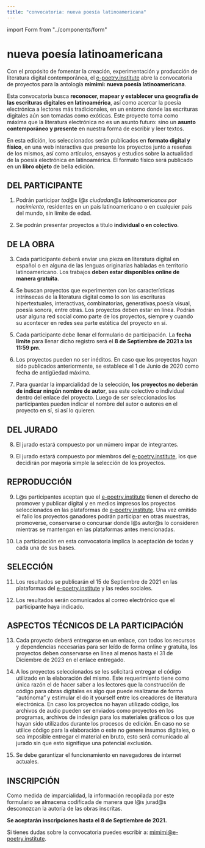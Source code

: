 ```yaml
---
title: "convocatoria: nueva poesía latinoamericana"
---
```


import Form from "../components/form"

# nueva poesía latinoamericana

Con el propósito de fomentar la creación, experimentación y producción de literatura digital contemporánea, el [e-poetry.institute](https://e-poetry.institute) abre la convocatoria de proyectos para la antología **mimimi: nueva poesía latinoamericana**.

Esta convocatoria busca **reconocer, mapear y establecer una geografía de las escrituras digitales en latinoamérica**, así como acercar la poesía electrónica a lectores más tradicionales, en un entorno donde las escrituras digitales aún son tomadas como exóticas. Este proyecto toma como máxima que la literatura electrónica no es un asunto futuro: sino un **asunto contemporáneo y presente** en nuestra forma de escribir y leer textos.

En esta edición, los seleccionados serán publicados en **formato digital y físico**, en una web interactiva que presente los proyectos junto a reseñas de los mismos, así como artículos, ensayos y estudios sobre la actualidad de la poesía electrónica en latinoamérica. El formato físico será publicado en un **libro objeto** de bella edición.

## DEL PARTICIPANTE

1. Podrán participar _tod@s l@s ciudadan@s latinoamericanos por nacimiento_, residentes en un país latinoamericano o en cualquier país del mundo, sin límite de edad.

2. Se podrán presentar proyectos a título **individual o en colectivo**.

## DE LA OBRA

3. Cada participante deberá enviar una pieza en literatura digital en español o en alguna de las lenguas originarias habladas en territorio latinoamericano. Los trabajos **deben estar disponibles online de manera gratuita**.

4. Se buscan proyectos que experimenten con las características intrínsecas de la literatura digital como lo son las escrituras hipertextuales, interactivas, combinatorias, generativas,poesía visual, poesía sonora, entre otras. Los proyectos deben estar en línea. Podrán usar alguna red social como parte de los proyectos, siempre y cuando su acontecer en redes sea parte estética del proyecto en sí.

5. Cada participante debe llenar el formulario de participación. La **fecha límite** para llenar dicho registro será el **8 de Septiembre de 2021 a las 11:59 pm**.

6. Los proyectos pueden no ser inéditos. En caso que los proyectos hayan sido publicados anteriormente, se establece el 1 de Junio de 2020 como fecha de antigüedad máxima.

7. Para guardar la imparcialidad de la selección, **los proyectos no deberán de indicar ningún nombre de autor**, sea este colectivo o individual dentro del enlace del proyecto. Luego de ser seleccionados los participantes pueden indicar el nombre del autor o autores en el proyecto en sí, si así lo quieren.

## DEL JURADO

8. El jurado estará compuesto por un número impar de integrantes.

9. El jurado estará compuesto por miembros del [e-poetry.institute](https://e-poetry.institute), los que decidirán por mayoría simple la selección de los proyectos.

## REPRODUCCIÓN

9. L@s participantes aceptan que el [e-poetry.institute](https://e-poetry.institute) tienen el derecho de promover y publicar digital y en medios impresos los proyectos seleccionados en las plataformas de [e-poetry.institute](https://e-poetry.institute). Una vez emitido el fallo los proyectos ganadores podrán participar en otras muestras, promoverse, conservarse o concursar donde l@s autor@s lo consideren mientras se mantengan en las plataformas antes mencionadas.

10. La participación en esta convocatoria implica la aceptación de todas y cada una de sus bases.

## SELECCIÓN

11. Los resultados se publicarán el 15 de Septiembre de 2021 en las plataformas del [e-poetry.institute](https://e-poetry.institute) y las redes sociales.

12. Los resultados serán comunicados al correo electrónico que el participante haya indicado.

## ASPECTOS TÉCNICOS DE LA PARTICIPACIÓN

13. Cada proyecto deberá entregarse en un enlace, con todos los recursos y dependencias necesarias para ser leído de forma online y gratuita, los proyectos deben conservarse en línea al menos hasta el 31 de Diciembre de 2023 en el enlace entregado.

14. A los proyectos seleccionados se les solicitará entregar el código utilizado en la elaboración del mismo. Este requerimiento tiene como única razón el de hacer saber a los lectores que la construcción de código para obras digitales es algo que puede realizarse de forma “autónoma” y estimular el do it yourself entre los creadores de literatura electrónica. En caso los proyectos no hayan utilizado código, los archivos de audio pueden ser enviados como proyectos en los programas, archivos de indesign para los materiales gráficos o los que hayan sido utilizados durante los procesos de edición. En caso no se utilice código para la elaboración o este no genere insumos digitales, o sea imposible entregar el material en bruto, esto será comunicado al jurado sin que esto signifique una potencial exclusión.

15. Se debe garantizar el funcionamiento en navegadores de internet actuales.

## INSCRIPCIÓN

Como medida de imparcialidad, la información recopilada por este formulario se almacena codificada de manera que l@s jurad@s desconozcan la autoría de las obras inscritas.

<Form />

**Se aceptarán inscripciones hasta el 8 de Septiembre de 2021.**

Si tienes dudas sobre la convocatoria puedes escribir a: mimimi@e-poetry.institute.
